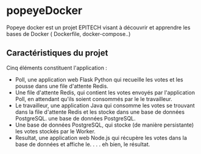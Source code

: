 # popeyeDocker

Popeye docker est un projet EPITECH visant à découvrir et apprendre les bases de Docker ( Dockerfile, docker-compose..) <br>

## Caractéristiques du projet

Cinq éléments constituent l'application :
- Poll, une application web Flask Python qui recueille les votes et les pousse dans une file d'attente Redis.
- Une file d'attente Redis, qui contient les votes envoyés par l'application Poll, en attendant qu'ils soient consommés par le
le travailleur.
- Le travailleur, une application Java qui consomme les votes se trouvant dans la file d'attente Redis et les stocke dans une base de données PostgreSQL.
une base de données PostgreSQL.
- Une base de données PostgreSQL, qui stocke (de manière persistante) les votes stockés par le Worker.
- Resultat, une application web Node.js qui récupère les votes dans la base de données et affiche le. . . . eh bien, le résultat. 
